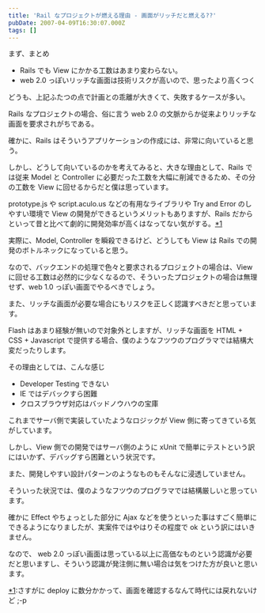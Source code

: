 ```yaml
---
title: 'Rail なプロジェクトが燃える理由 - 画面がリッチだと燃える??'
pubDate: 2007-04-09T16:30:07.000Z
tags: []
---
```


まず、まとめ

- Rails でも View にかかる工数はあまり変わらない。
- web 2.0 っぽいリッチな画面は技術リスクが高いので、思ったより高くつく

どうも、上記ふたつの点で計画との乖離が大きくて、失敗するケースが多い。

Rails なプロジェクトの場合、俗に言う web 2.0 の文脈からか従来よりリッチな画面を要求されがちである。

確かに、Rails はそういうアプリケーションの作成には、非常に向いていると思う。

しかし、どうして向いているのかを考えてみると、大きな理由として、Rails では従来 Model と Controller に必要だった工数を大幅に削減できるため、その分の工数を View に回せるからだと僕は思っています。

prototype.js や script.aculo.us などの有用なライブラリや Try and Error のしやすい環境で View の開発ができるというメリットもありますが、Rails だからといって昔と比べて劇的に開発効率が高くはなってない気がする。[\*1](#f-6f77890f)

実際に、Model, Controller を瞬殺できるけど、どうしても View は Rails での開発のボトルネックになっていると思う。

なので、バックエンドの処理で色々と要求されるプロジェクトの場合は、View に回せる工数は必然的に少なくなるので、そういったプロジェクトの場合は無理せず、web 1.0 っぽい画面でやるべきでしょう。

また、リッチな画面が必要な場合にもリスクを正しく認識すべきだと思っています。

Flash はあまり経験が無いので対象外としますが、リッチな画面を HTML + CSS + Javascript で提供する場合、僕のようなフツウのプログラマでは結構大変だったりします。

その理由としては、こんな感じ

- Developer Testing できない
- IE ではデバックすら困難
- クロスブラウザ対応はバッドノウハウの宝庫

これまでサーバ側で実装していたようなロジックが View 側に寄ってきている気がしています。

しかし、View 側での開発ではサーバ側のように xUnit で簡単にテストという訳にはいかず、デバッグすら困難という状況です。

また、開発しやすい設計パターンのようなものもそんなに浸透していません。

そういった状況では、僕のようなフツウのプログラマでは結構厳しいと思っています。

確かに Effect やちょっとした部分に Ajax などを使うといった事はすごく簡単にできるようになりましたが、実案件ではやはりその程度で ok という訳にはいきません。

なので、 web 2.0 っぽい画面は思っている以上に高価なものという認識が必要だと思いますし、そういう認識が発注側に無い場合は気をつけた方が良いと思います。

[\*1](#fn-6f77890f):さすがに deploy に数分かかって、画面を確認するなんて時代には戻れないけど ;-p
